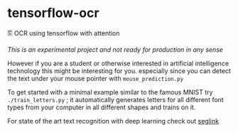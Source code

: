 # tensorflow-ocr
🖺 OCR using tensorflow with attention

*This is an experimental project and not ready for production in any sense*

However if you are a student or otherwise interested in artificial intelligence technology this might be interesting for you.
especially since you can detect the text under your mouse pointer with `mouse_prediction.py`

To get started with a minimal example similar to the famous MNIST try
`./train_letters.py` ;
it automatically generates letters for all different font types from your computer in all different shapes and trains on it.

For state of the art text recognition with deep learning check out
[seglink](https://github.com/dengdan/seglink)